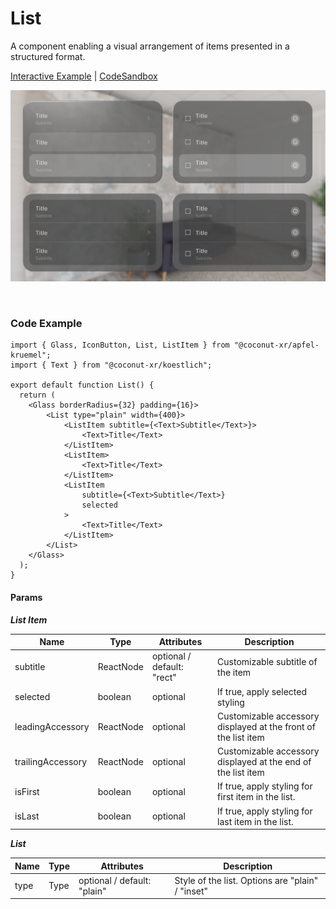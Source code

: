 # List

A component enabling a visual arrangement of items presented in a structured format.

[Interactive Example](https://coconut-xr.github.io/apfel-kruemel/examples/#/lists)   | [CodeSandbox](https://codesandbox.io/s/apfel-kruemel-examples-ld9xk5?file=/src/pages/Lists.tsx)

![Lists](images/lists.png)

<br>

### Code Example

```tsx
import { Glass, IconButton, List, ListItem } from "@coconut-xr/apfel-kruemel";
import { Text } from "@coconut-xr/koestlich";

export default function List() {
  return (
    <Glass borderRadius={32} padding={16}>
        <List type="plain" width={400}>
            <ListItem subtitle={<Text>Subtitle</Text>}>
                <Text>Title</Text>
            </ListItem>
            <ListItem>
                <Text>Title</Text>
            </ListItem>
            <ListItem
                subtitle={<Text>Subtitle</Text>}
                selected
            >
                <Text>Title</Text>
            </ListItem>
        </List>
    </Glass>
  );
}
```

#### Params

___List Item___

| Name   | Type    | Attributes               | Description        |
|------- |-------- |------------------------- |------------------- |
| subtitle  | ReactNode  | optional / default: "rect"  | Customizable subtitle of the item  |
| selected  | boolean  | optional  | If true, apply selected styling |
| leadingAccessory  | ReactNode  | optional | Customizable accessory displayed at the front of the list item |
| trailingAccessory  | ReactNode  | optional  | Customizable accessory displayed at the end of the list item |
| isFirst  | boolean  | optional | If true, apply styling for first item in the list. |
| isLast  | boolean  | optional |  If true, apply styling for last item in the list. |

___List___

| Name   | Type    | Attributes               | Description        |
|------- |-------- |------------------------- |------------------- |
| type  | Type  | optional / default: "plain"  | Style of the list. Options are "plain" / "inset"  |
